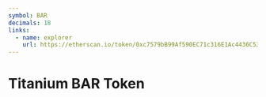 ```yaml
---
symbol: BAR
decimals: 18
links:
  - name: explorer
    url: https://etherscan.io/token/0xc7579bB99Af590EC71c316E1Ac4436C535039594
---
```


# Titanium BAR Token
